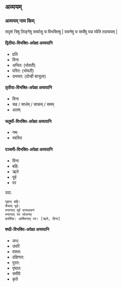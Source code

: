 
## अव्ययम्

### अव्ययम् नाम किम्
सदृशं त्रिषु लिङ्गेषु सर्व्वासु च विभक्तिषु | वचनेषु च सर्व्वेषु यन्न व्येति तदव्ययम् |

#### द्वितीया-विभक्ति-अपेक्षा अव्ययानि

- प्रति
- विना
- अभित: (भोवती)
- परित: (भोवती)
- उभयत: (दोन्ही बाजूला)

#### तृतीया-विभक्ति-अपेक्षा अव्ययानि

- विना
- सह / सार्धम् / साकम् / समम्
- अलम्


#### चतुर्थी-विभक्ति-अपेक्षा अव्ययानि

- नमः
- स्वस्ति

#### पञ्चमी-विभक्ति-अपेक्षा अव्ययानि

- विना
- बहि:
- ऋते
- पूर्व
- पर

उदा.

```
गृहात् बहि:
चैत्रात् पूर्व:
स्नानात् पूर्वं दन्तधावनं
स्नानात् परं भोजनम्
कार्तिक: आश्विनात् पर: [ऋते, विना]
```


#### षष्ठी-विभक्ति-अपेक्षा अव्ययानि
- अध:
- उपरि
- वामत:
- दक्षिणत:
- पुरत:
- पृष्ठत:
- समीपे
- कृते
